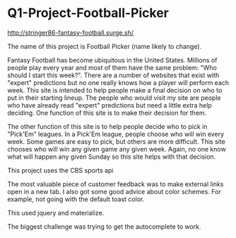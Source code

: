 # Q1-Project-Football-Picker

http://stringer86-fantasy-football.surge.sh/


The name of this project is Football Picker (name likely to change).

Fantasy Football has become ubiquitous in the United States.  Millions of people play every year and most of them have the same problem:
"Who should I start this week?".  There are a number of websites that exist with "expert" predictions but no one really knows how a player will perform each week.  This site is intended to help people make a final decision on who to put in their starting lineup.  The people who
would visit my site are people who have already read "expert" predictions but need a little extra help deciding.  One function of this site
is to make their decision for them.

The other function of this site is to help people decide who to pick in "Pick'Em" leagues.  In a Pick'Em league, people choose who will win every week.  Some games are easy to pick, but others are more difficult.  This site chooses who will win any given game any given week.  Again, no one know what will happen any given Sunday so this site helps with that decision.

This project uses the CBS sports api

The most valuable piece of customer feedback was to make external links open in a new tab.  I also got some good advice about color schemes. For example, not going with the default toast color.

This used jquery and materialize.


The biggest challenge was trying to get the autocomplete to work.
